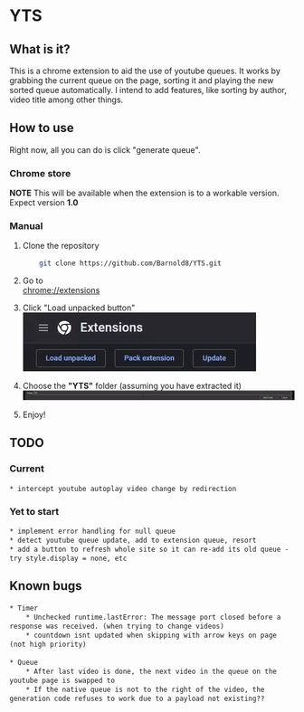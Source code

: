 # YTS

## What is it?

This is a chrome extension to aid the use of youtube queues. It works by grabbing the current queue on the page, sorting it and playing the new sorted queue automatically.
I intend to add features, like sorting by author, video title among other things. 

## How to use

Right now, all you can do is click "generate queue". 

### Chrome store

**NOTE** This will be available when the extension is to a workable version. Expect version **1.0**

### Manual

1.
    Clone the repository
    ```sh
        git clone https://github.com/Barnold8/YTS.git
    ```
2.  Go to\
       [chrome://extensions](chrome://extensions) 
    
3.  Click "Load unpacked button" \
        ![Clicking "Load unpacked button"](ReadmeAssets/step3.gif)
4.  Choose the **"YTS"** folder (assuming you have extracted it) \
        ![Choosing the "YTS" folder](ReadmeAssets/step4.gif)
5.  Enjoy!


## TODO

### Current

    * intercept youtube autoplay video change by redirection

    
### Yet to start

    * implement error handling for null queue
    * detect youtube queue update, add to extension queue, resort
    * add a button to refresh whole site so it can re-add its old queue - try style.display = none, etc



## Known bugs

    * Timer
        * Unchecked runtime.lastError: The message port closed before a response was received. (when trying to change videos)
        * countdown isnt updated when skipping with arrow keys on page (not high priority)

    * Queue
        * After last video is done, the next video in the queue on the youtube page is swapped to
        * If the native queue is not to the right of the video, the generation code refuses to work due to a payload not existing??
